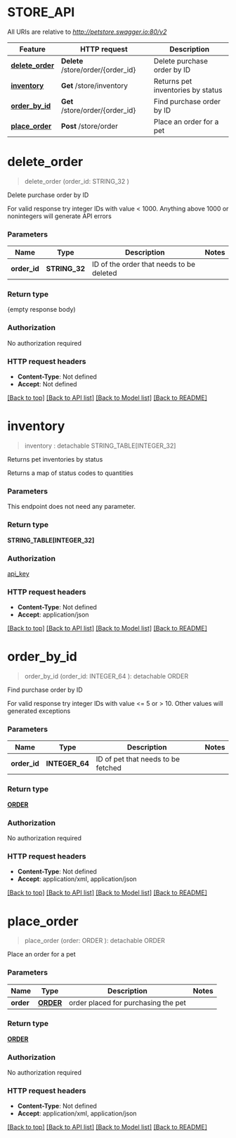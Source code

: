 # STORE_API

All URIs are relative to *http://petstore.swagger.io:80/v2*

Feature | HTTP request | Description
------------- | ------------- | -------------
[**delete_order**](STORE_API.md#delete_order) | **Delete** /store/order/{order_id} | Delete purchase order by ID
[**inventory**](STORE_API.md#inventory) | **Get** /store/inventory | Returns pet inventories by status
[**order_by_id**](STORE_API.md#order_by_id) | **Get** /store/order/{order_id} | Find purchase order by ID
[**place_order**](STORE_API.md#place_order) | **Post** /store/order | Place an order for a pet


# **delete_order**
> delete_order (order_id: STRING_32 )
	

Delete purchase order by ID

For valid response try integer IDs with value < 1000. Anything above 1000 or nonintegers will generate API errors


### Parameters

Name | Type | Description  | Notes
------------- | ------------- | ------------- | -------------
 **order_id** | **STRING_32**| ID of the order that needs to be deleted | 

### Return type

{empty response body)

### Authorization

No authorization required

### HTTP request headers

 - **Content-Type**: Not defined
 - **Accept**: Not defined

[[Back to top]](#) [[Back to API list]](../README.md#documentation-for-api-endpoints) [[Back to Model list]](../README.md#documentation-for-models) [[Back to README]](../README.md)

# **inventory**
> inventory : detachable STRING_TABLE[INTEGER_32]
	

Returns pet inventories by status

Returns a map of status codes to quantities


### Parameters
This endpoint does not need any parameter.

### Return type

**STRING_TABLE[INTEGER_32]**

### Authorization

[api_key](../README.md#api_key)

### HTTP request headers

 - **Content-Type**: Not defined
 - **Accept**: application/json

[[Back to top]](#) [[Back to API list]](../README.md#documentation-for-api-endpoints) [[Back to Model list]](../README.md#documentation-for-models) [[Back to README]](../README.md)

# **order_by_id**
> order_by_id (order_id: INTEGER_64 ): detachable ORDER
	

Find purchase order by ID

For valid response try integer IDs with value <= 5 or > 10. Other values will generated exceptions


### Parameters

Name | Type | Description  | Notes
------------- | ------------- | ------------- | -------------
 **order_id** | **INTEGER_64**| ID of pet that needs to be fetched | 

### Return type

[**ORDER**](Order.md)

### Authorization

No authorization required

### HTTP request headers

 - **Content-Type**: Not defined
 - **Accept**: application/xml, application/json

[[Back to top]](#) [[Back to API list]](../README.md#documentation-for-api-endpoints) [[Back to Model list]](../README.md#documentation-for-models) [[Back to README]](../README.md)

# **place_order**
> place_order (order: ORDER ): detachable ORDER
	

Place an order for a pet


### Parameters

Name | Type | Description  | Notes
------------- | ------------- | ------------- | -------------
 **order** | [**ORDER**](ORDER.md)| order placed for purchasing the pet | 

### Return type

[**ORDER**](Order.md)

### Authorization

No authorization required

### HTTP request headers

 - **Content-Type**: Not defined
 - **Accept**: application/xml, application/json

[[Back to top]](#) [[Back to API list]](../README.md#documentation-for-api-endpoints) [[Back to Model list]](../README.md#documentation-for-models) [[Back to README]](../README.md)

